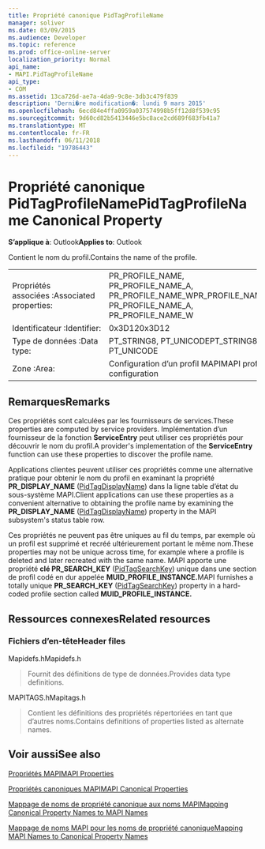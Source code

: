 ```yaml
---
title: Propriété canonique PidTagProfileName
manager: soliver
ms.date: 03/09/2015
ms.audience: Developer
ms.topic: reference
ms.prod: office-online-server
localization_priority: Normal
api_name:
- MAPI.PidTagProfileName
api_type:
- COM
ms.assetid: 13ca726d-ae7a-4da9-9c8e-3db3c479f839
description: 'Derni�re modification�: lundi 9 mars 2015'
ms.openlocfilehash: 6ecd84e4ffa0959a037574998b5ff12d8f539c95
ms.sourcegitcommit: 9d60cd82b5413446e5bc8ace2cd689f683fb41a7
ms.translationtype: MT
ms.contentlocale: fr-FR
ms.lasthandoff: 06/11/2018
ms.locfileid: "19786443"
---
```

# <a name="pidtagprofilename-canonical-property"></a><span data-ttu-id="b9e15-103">Propriété canonique PidTagProfileName</span><span class="sxs-lookup"><span data-stu-id="b9e15-103">PidTagProfileName Canonical Property</span></span>

  
  
<span data-ttu-id="b9e15-104">**S’applique à**: Outlook</span><span class="sxs-lookup"><span data-stu-id="b9e15-104">**Applies to**: Outlook</span></span> 
  
<span data-ttu-id="b9e15-105">Contient le nom du profil.</span><span class="sxs-lookup"><span data-stu-id="b9e15-105">Contains the name of the profile.</span></span>
  
|||
|:-----|:-----|
|<span data-ttu-id="b9e15-106">Propriétés associées :</span><span class="sxs-lookup"><span data-stu-id="b9e15-106">Associated properties:</span></span>  <br/> |<span data-ttu-id="b9e15-107">PR_PROFILE_NAME, PR_PROFILE_NAME_A, PR_PROFILE_NAME_W</span><span class="sxs-lookup"><span data-stu-id="b9e15-107">PR_PROFILE_NAME, PR_PROFILE_NAME_A, PR_PROFILE_NAME_W</span></span>  <br/> |
|<span data-ttu-id="b9e15-108">Identificateur :</span><span class="sxs-lookup"><span data-stu-id="b9e15-108">Identifier:</span></span>  <br/> |<span data-ttu-id="b9e15-109">0x3D12</span><span class="sxs-lookup"><span data-stu-id="b9e15-109">0x3D12</span></span>  <br/> |
|<span data-ttu-id="b9e15-110">Type de données :</span><span class="sxs-lookup"><span data-stu-id="b9e15-110">Data type:</span></span>  <br/> |<span data-ttu-id="b9e15-111">PT_STRING8, PT_UNICODE</span><span class="sxs-lookup"><span data-stu-id="b9e15-111">PT_STRING8, PT_UNICODE</span></span>  <br/> |
|<span data-ttu-id="b9e15-112">Zone :</span><span class="sxs-lookup"><span data-stu-id="b9e15-112">Area:</span></span>  <br/> |<span data-ttu-id="b9e15-113">Configuration d’un profil MAPI</span><span class="sxs-lookup"><span data-stu-id="b9e15-113">MAPI profile configuration</span></span>  <br/> |
   
## <a name="remarks"></a><span data-ttu-id="b9e15-114">Remarques</span><span class="sxs-lookup"><span data-stu-id="b9e15-114">Remarks</span></span>

<span data-ttu-id="b9e15-115">Ces propriétés sont calculées par les fournisseurs de services.</span><span class="sxs-lookup"><span data-stu-id="b9e15-115">These properties are computed by service providers.</span></span> <span data-ttu-id="b9e15-116">Implémentation d’un fournisseur de la fonction **ServiceEntry** peut utiliser ces propriétés pour découvrir le nom du profil.</span><span class="sxs-lookup"><span data-stu-id="b9e15-116">A provider's implementation of the **ServiceEntry** function can use these properties to discover the profile name.</span></span> 
  
<span data-ttu-id="b9e15-117">Applications clientes peuvent utiliser ces propriétés comme une alternative pratique pour obtenir le nom du profil en examinant la propriété **PR_DISPLAY_NAME** ([PidTagDisplayName](pidtagdisplayname-canonical-property.md)) dans la ligne table d’état du sous-système MAPI.</span><span class="sxs-lookup"><span data-stu-id="b9e15-117">Client applications can use these properties as a convenient alternative to obtaining the profile name by examining the **PR_DISPLAY_NAME** ([PidTagDisplayName](pidtagdisplayname-canonical-property.md)) property in the MAPI subsystem's status table row.</span></span>
  
<span data-ttu-id="b9e15-118">Ces propriétés ne peuvent pas être uniques au fil du temps, par exemple où un profil est supprimé et recréé ultérieurement portant le même nom.</span><span class="sxs-lookup"><span data-stu-id="b9e15-118">These properties may not be unique across time, for example where a profile is deleted and later recreated with the same name.</span></span> <span data-ttu-id="b9e15-119">MAPI apporte une propriété **clé PR_SEARCH_KEY** ([PidTagSearchKey](pidtagsearchkey-canonical-property.md)) unique dans une section de profil codé en dur appelée **MUID_PROFILE_INSTANCE.**</span><span class="sxs-lookup"><span data-stu-id="b9e15-119">MAPI furnishes a totally unique **PR_SEARCH_KEY** ([PidTagSearchKey](pidtagsearchkey-canonical-property.md)) property in a hard-coded profile section called **MUID_PROFILE_INSTANCE.**</span></span>
  
## <a name="related-resources"></a><span data-ttu-id="b9e15-120">Ressources connexes</span><span class="sxs-lookup"><span data-stu-id="b9e15-120">Related resources</span></span>

### <a name="header-files"></a><span data-ttu-id="b9e15-121">Fichiers d’en-tête</span><span class="sxs-lookup"><span data-stu-id="b9e15-121">Header files</span></span>

<span data-ttu-id="b9e15-122">Mapidefs.h</span><span class="sxs-lookup"><span data-stu-id="b9e15-122">Mapidefs.h</span></span>
  
> <span data-ttu-id="b9e15-123">Fournit des définitions de type de données.</span><span class="sxs-lookup"><span data-stu-id="b9e15-123">Provides data type definitions.</span></span>
    
<span data-ttu-id="b9e15-124">MAPITAGS.h</span><span class="sxs-lookup"><span data-stu-id="b9e15-124">Mapitags.h</span></span>
  
> <span data-ttu-id="b9e15-125">Contient les définitions des propriétés répertoriées en tant que d’autres noms.</span><span class="sxs-lookup"><span data-stu-id="b9e15-125">Contains definitions of properties listed as alternate names.</span></span>
    
## <a name="see-also"></a><span data-ttu-id="b9e15-126">Voir aussi</span><span class="sxs-lookup"><span data-stu-id="b9e15-126">See also</span></span>



[<span data-ttu-id="b9e15-127">Propriétés MAPI</span><span class="sxs-lookup"><span data-stu-id="b9e15-127">MAPI Properties</span></span>](mapi-properties.md)
  
[<span data-ttu-id="b9e15-128">Propriétés canoniques MAPI</span><span class="sxs-lookup"><span data-stu-id="b9e15-128">MAPI Canonical Properties</span></span>](mapi-canonical-properties.md)
  
[<span data-ttu-id="b9e15-129">Mappage de noms de propriété canonique aux noms MAPI</span><span class="sxs-lookup"><span data-stu-id="b9e15-129">Mapping Canonical Property Names to MAPI Names</span></span>](mapping-canonical-property-names-to-mapi-names.md)
  
[<span data-ttu-id="b9e15-130">Mappage de noms MAPI pour les noms de propriété canonique</span><span class="sxs-lookup"><span data-stu-id="b9e15-130">Mapping MAPI Names to Canonical Property Names</span></span>](mapping-mapi-names-to-canonical-property-names.md)


